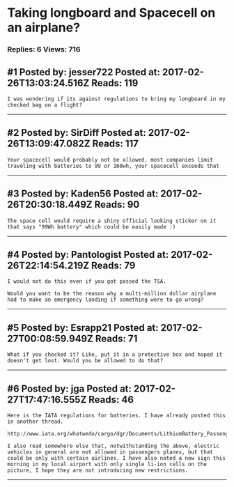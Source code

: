 # Taking longboard and Spacecell on an airplane?

### Replies: 6 Views: 716

## \#1 Posted by: jesser722 Posted at: 2017-02-26T13:03:24.516Z Reads: 119

```
I was wondering if its against regulations to bring my longboard in my checked bag on a flight?
```

---
## \#2 Posted by: SirDiff Posted at: 2017-02-26T13:09:47.082Z Reads: 117

```
Your spacecell would probably not be allowed, most companies limit traveling with batteries to 99 or 160wh, your spacecell exceeds that
```

---
## \#3 Posted by: Kaden56 Posted at: 2017-02-26T20:30:18.449Z Reads: 90

```
The space cell would require a shiny official looking sticker on it that says "99Wh battery" which could be easily made :)
```

---
## \#4 Posted by: Pantologist Posted at: 2017-02-26T22:14:54.219Z Reads: 79

```
I would not do this even if you got passed the TSA.

Would you want to be the reason why a multi-million dollar airplane had to make an emergency landing if something were to go wrong?
```

---
## \#5 Posted by: Esrapp21 Posted at: 2017-02-27T00:08:59.949Z Reads: 71

```
What if you checked it? Like, put it in a protective box and hoped it doesn't get lost. Would you be allowed to do that?
```

---
## \#6 Posted by: jga Posted at: 2017-02-27T17:47:16.555Z Reads: 46

```
Here is the IATA regulations for batteries. I have already posted this in another thread.

http://www.iata.org/whatwedo/cargo/dgr/Documents/LithiumBattery_PassengerFlyer.jpg

I also read somewhere else that, notwithstanding the above, electric vehicles in general are not allowed in passengers planes, but that could be only with certain airlines. I have also noted a new sign this morning in my local airport with only single li-ion cells on the picture, I hope they are not introducing new restrictions.
```

---
